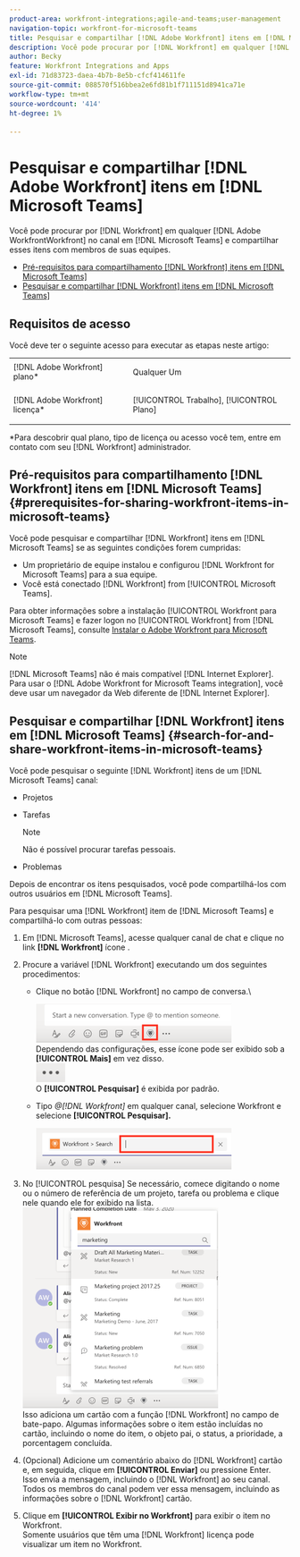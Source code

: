 ```yaml
---
product-area: workfront-integrations;agile-and-teams;user-management
navigation-topic: workfront-for-microsoft-teams
title: Pesquisar e compartilhar [!DNL Adobe Workfront] itens em [!DNL Microsoft Teams]
description: Você pode procurar por [!DNL Workfront] em qualquer [!DNL Adobe WorkfrontWorkfront] no canal em [!DNL Microsoft Teams] e compartilhar esses itens com membros de suas equipes.
author: Becky
feature: Workfront Integrations and Apps
exl-id: 71d83723-daea-4b7b-8e5b-cfcf414611fe
source-git-commit: 088570f516bbea2e6fd81b1f711151d8941ca71e
workflow-type: tm+mt
source-wordcount: '414'
ht-degree: 1%

---
```


# Pesquisar e compartilhar [!DNL Adobe Workfront] itens em [!DNL Microsoft Teams]

Você pode procurar por [!DNL Workfront] em qualquer [!DNL Adobe WorkfrontWorkfront] no canal em [!DNL Microsoft Teams] e compartilhar esses itens com membros de suas equipes.

* [Pré-requisitos para compartilhamento [!DNL Workfront] itens em [!DNL Microsoft Teams]](#prerequisites-for-sharing-workfront-items-in-microsoft-teams-prerequisites-for-sharing-workfront-items-in-microsoft-teams)
* [Pesquisar e compartilhar [!DNL Workfront] itens em [!DNL Microsoft Teams]](#search-for-and-share-adobe-workfront-items-in-microsoft-teams)

## Requisitos de acesso

Você deve ter o seguinte acesso para executar as etapas neste artigo:

<table style="table-layout:auto"> 
 <col> 
 <col> 
 <tbody> 
  <tr> 
   <td role="rowheader">[!DNL Adobe Workfront] plano*</td> 
   <td> <p>Qualquer Um</p> </td> 
  </tr> 
  <tr> 
   <td role="rowheader">[!DNL Adobe Workfront] licença*</td> 
   <td> <p>[!UICONTROL Trabalho], [!UICONTROL Plano]</p> </td> 
  </tr> 
 </tbody> 
</table>

&#42;Para descobrir qual plano, tipo de licença ou acesso você tem, entre em contato com seu [!DNL Workfront] administrador.

## Pré-requisitos para compartilhamento [!DNL Workfront] itens em [!DNL Microsoft Teams] {#prerequisites-for-sharing-workfront-items-in-microsoft-teams}

Você pode pesquisar e compartilhar [!DNL Workfront] itens em [!DNL Microsoft Teams] se as seguintes condições forem cumpridas:

* Um proprietário de equipe instalou e configurou [!DNL Workfront for Microsoft Teams] para a sua equipe.
* Você está conectado [!DNL Workfront] from [!UICONTROL Microsoft Teams].

Para obter informações sobre a instalação [!UICONTROL Workfront para Microsoft Teams] e fazer logon no [!UICONTROL Workfront] from [!DNL Microsoft Teams], consulte [Instalar o Adobe Workfront para Microsoft Teams](../../workfront-integrations-and-apps/using-workfront-with-microsoft-teams/install-workfront-ms-teams.md).

>[!NOTE]
>
>[!DNL Microsoft Teams] não é mais compatível [!DNL Internet Explorer]. Para usar o [!DNL Adobe Workfront for Microsoft Teams integration], você deve usar um navegador da Web diferente de [!DNL Internet Explorer].


## Pesquisar e compartilhar [!DNL Workfront] itens em [!DNL Microsoft Teams] {#search-for-and-share-workfront-items-in-microsoft-teams}

Você pode pesquisar o seguinte [!DNL Workfront] itens de um [!DNL Microsoft Teams] canal:

* Projetos
* Tarefas

   >[!NOTE]
   >
   >Não é possível procurar tarefas pessoais.

* Problemas

Depois de encontrar os itens pesquisados, você pode compartilhá-los com outros usuários em [!DNL Microsoft Teams].

Para pesquisar uma [!DNL Workfront] item de [!DNL Microsoft Teams] e compartilhá-lo com outras pessoas:

1. Em [!DNL Microsoft Teams], acesse qualquer canal de chat e clique no link **[!DNL Workfront]** ícone .
1. Procure a variável [!DNL Workfront] executando um dos seguintes procedimentos:

   * Clique no botão [!DNL Workfront] no campo de conversa.\

      ![ms_times_workfront_pinned_icon_highlight.png](assets/ms-teams-workfront-pinned-icon-highlight-350x69.png)\
      Dependendo das configurações, esse ícone pode ser exibido sob a **[!UICONTROL Mais]** em vez disso.\
      ![more_icon.png](assets/more-icon-52x34.png)\
      O **[!UICONTROL Pesquisar]** é exibida por padrão.

   * Tipo *@[!DNL Workfront]* em qualquer canal, selecione Workfront e selecione **[!UICONTROL Pesquisar].**

      ![ms_times_search_from_command.png](assets/ms-teams-search-from-command-350x74.png)

1. No [!UICONTROL pesquisa] Se necessário, comece digitando o nome ou o número de referência de um projeto, tarefa ou problema e clique nele quando ele for exibido na lista.\
   ![ms_times_searching_for_items.png](assets/ms-teams-searching-for-items-350x359.png)\
   Isso adiciona um cartão com a função [!DNL Workfront] no campo de bate-papo. Algumas informações sobre o item estão incluídas no cartão, incluindo o nome do item, o objeto pai, o status, a prioridade, a porcentagem concluída.

1. (Opcional) Adicione um comentário abaixo do [!DNL Workfront] cartão e, em seguida, clique em **[!UICONTROL Enviar]** ou pressione Enter.\
   Isso envia a mensagem, incluindo o [!DNL Workfront] ao seu canal.\
   Todos os membros do canal podem ver essa mensagem, incluindo as informações sobre o [!DNL Workfront] cartão.

1. Clique em **[!UICONTROL Exibir no Workfront]** para exibir o item no Workfront.\
   Somente usuários que têm uma [!DNL Workfront] licença pode visualizar um item no Workfront.
